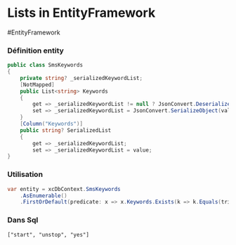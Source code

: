 # Lists in EntityFramework 
#EntityFramework 

### Définition entity
```C#
public class SmsKeywords
{
    private string? _serializedKeywordList;
	[NotMapped]
	public List<string> Keywords
	{
	    get => _serializedKeywordList != null ? JsonConvert.DeserializeObject<List<string>>(_serializedKeywordList) : [];
	    set => _serializedKeywordList = JsonConvert.SerializeObject(value);
	}
	[Column("Keywords")]
	public string? SerializedList
	{
	    get => _serializedKeywordList;
	    set => _serializedKeywordList = value;
}

```

### Utilisation
```C#
var entity = xcDbContext.SmsKeywords
    .AsEnumerable()
    .FirstOrDefault(predicate: x => x.Keywords.Exists(k => k.Equals(trimedKeyword, StringComparison.OrdinalIgnoreCase)));
```

### Dans Sql
`["start", "unstop", "yes"]`
